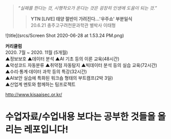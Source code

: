 >*“실패를 한다는 것, 시행착오가 온다는 것은 굉장히 인생에 도움이 되는 것.”*  
>>**YTN [LIVE] 태양 절반이 가려진다…'우주쇼' 부분일식**  
>>20.6.21 충주고구려천문과학관 별박사 이태형  
  
![title](srcs/Screen Shot 2020-06-28 at 1.53.24 PM.png)  
  
__커리큘럼__  
2020. 7월 ~ 2020. 11월 (5개월)  
▲정보보호 ▲데이터 분석 ▲AI 기초 등의 이론 교육(48시간)  
▲악성코드 자동분류 ▲취약점 자동탐지 ▲빅데이터 분석 등의 실습 교육(72시간)  
▲수리·통계·데이터 과학 등의 특강(32시간)  
▲AI보안 실습에 특화된 워크숍 형태의 부트캠프(2박 3일)  
▲산업계 멘토와 함께하는 팀프로젝트  
  
http://www.kisaaisec.or.kr/  
# 수업자료/수업내용 보다는 공부한 것들을 올리는 레포입니다!  

  
